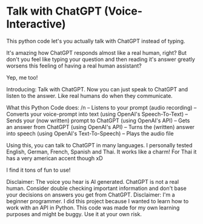 # Talk with ChatGPT (Voice-Interactive)
This python code let's you actually talk with ChatGPT instead of typing.

It's amazing how ChatGPT responds almost like a real human, right?
But don't you feel like typing your question and then reading it's answer greatly worsens this feeling of having a real human assistant?

Yep, me too!

Introducing: Talk with ChatGPT. 
Now you can just speak to ChatGPT and listen to the answer. Like real humans do when they communicate.

What this Python Code does:
/n
– Listens to your prompt (audio recording)
– Converts your voice-prompt into text (using OpenAI's Speech-To-Text)
– Sends your (now written) prompt to ChatGPT (using OpenAI's API)
– Gets an answer from ChatGPT (using OpenAI's API)
– Turns the (written) answer into speech (using OpenAI's Text-To-Speech)
– Plays the audio file


Using this, you can talk to ChatGPT in many languages. I personally tested English, German, French, Spanish and Thai. It works like a charm! For Thai it has a very american accent though xD

I find it tons of fun to use!


Disclaimer: The voice you hear is AI generated. ChatGPT is not a real human. Consider double checking important information and don't base your decisions on answers you get from ChatGPT.
Disclaimer: I'm a beginner programmer. I did this project because I wanted to learn how to work with an API in Python. This code was made for my own learning purposes and might be buggy. Use it at your own risk.
